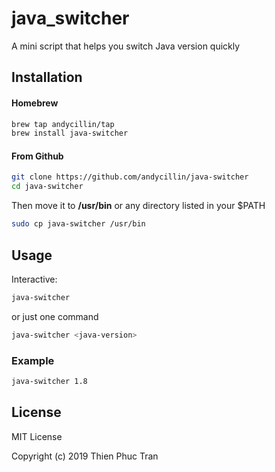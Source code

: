 # java_switcher

A mini script that helps you switch Java version quickly

## Installation
#### Homebrew
```bash
brew tap andycillin/tap
brew install java-switcher
```
#### From Github
```bash
git clone https://github.com/andycillin/java-switcher
cd java-switcher
```
Then move it to **/usr/bin** or any directory listed in your $PATH
```bash
sudo cp java-switcher /usr/bin
```

## Usage
Interactive:
```bash
java-switcher
```
or just one command

```bash
java-switcher <java-version>
``` 

### Example

```bash
java-switcher 1.8
``` 


## License

MIT License

Copyright (c) 2019 Thien Phuc Tran
